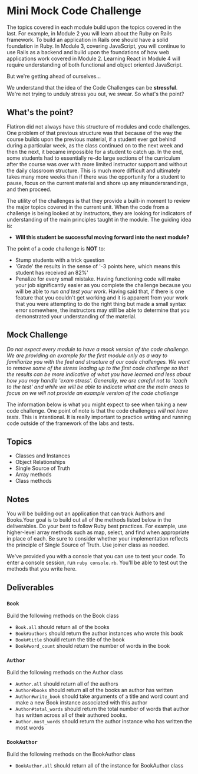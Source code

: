 # Mini Mock Code Challenge

The topics covered in each module build upon the topics covered in the last.  For example, in Module 2 you will learn about the Ruby on Rails framework. To build an application in Rails one should have a solid foundation in Ruby.  In Module 3, covering JavaScript, you will continue to use Rails as a backend and build upon the foundations of how web applications work covered in Module 2. Learning React in Module 4 will require understanding of both functional and object oriented JavaScript.

But we're getting ahead of ourselves...

We understand that the idea of the Code Challenges can be **stressful**. We're not trying to unduly stress you out, we swear. So what's the point?

## What's the point?

Flatiron did not always have this structure of modules and code challenges.  One problem of that previous structure was that because of the way the course builds upon the previous material, if a student ever got behind during a particular week, as the class continued on to the next week and then the next, it became impossible for a student to catch up.  In the end, some students had to essentially re-do large sections of the curriculum after the course was over with more limited instructor support and without the daily classroom structure.  This is much more difficult  and ultimately takes many more weeks than if there was the opportunity for a student to pause, focus on the current material and shore up any misundersrandings, and then proceed.

The utility of the challenges is that they provide a built-in moment to review the major topics covered in the current unit.   When the code from a challenge is being looked at by instructors, they are looking for indicators of understanding of the main principles taught in the module. The guiding idea is:

- **Will this student be successful moving forward into the next module?**

The point of a code challenge is **NOT** to:

- Stump students with a trick question
- 'Grade' the results in the sense of '-3 points here, which means this student has received an 82%'
- Penalize for every small mistake.  Having functioning code will make your job significantly easier as you complete the challenge because you will be able to _run and test your work_. Having said that, if there is one feature that you couldn't get working and it is apparent from your work that you were attempting to do the right thing but made a small syntax error somewhere, the instructors may still be able to determine that you demonstrated your understanding of the material.

## Mock Challenge

_Do not expect every module to have a mock version of the code challenge. We are providing an example for the first module only as a way to familiarize you with the feel and structure of our code challenges. We want to remove some of the stress leading up to the first code challenge so that the results can be more indicative of what you have learned and less about how you may handle 'exam stress'.  Generally, we are careful not to 'teach to the test' and while we will be able to indicate what are the main areas to focus on we will not provide an example version of the code challenge_

The information below is what you might expect to see when taking a new code challenge. One point of note is that the code challenges _will not have tests_.  This is intentional. It is really important to practice writing and running code outside of the framework of the labs and tests. 

## Topics

- Classes and Instances
- Object Relationships
- Single Source of Truth
- Array methods
- Class methods

## Notes

You will be building out an application that can track Authors and Books.Your goal is to build out all of the methods listed below in the deliverables. Do your best to follow Ruby best practices. For example, use higher-level array methods such as map, select, and find when appropriate in place of each. Be sure to consider whether your implementation reflects the principle of Single Source of Truth. Use joiner class as needed.

We've provided you with a console that you can use to test your code. To enter a console session, run `ruby console.rb`. You'll be able to test out the methods that you write here.

## Deliverables

### `Book`
Build the following methods on the Book class

- `Book.all`
should return all of the books
- `Book#authors`
should return the author instances who wrote this book
- `Book#title`
should return the title of the book
- `Book#word_count`
should return the number of words in the book

### `Author`
Build the following methods on the Author class

- `Author.all`
should return all of the authors
- `Author#books`
should return all of the books an author has written
- `Author#write_book`
should take arguments of a title and word count and make a new Book instance associated with this author
- `Author#total_words`
should return the total number of words that author has written across all of their authored books.
- `Author.most_words`
should return the author instance who has written the most words

### `BookAuthor`
Build the following methods on the BookAuthor class

- `BookAuthor.all`
should return all of the instance for BookAuthor class


